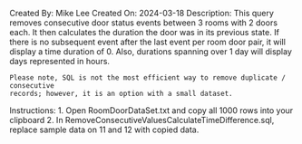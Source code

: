 Created By: Mike Lee
Created On: 2024-03-18
Description:
	This query removes consecutive door status events between 3 rooms with 2 doors each.
	It then calculates the duration the door was in its previous state. If there is no 
	subsequent event after the last event per room door pair, it will display a time 
	duration of 0. Also, durations spanning over 1 day will display days represented in 
	hours.

	Please note, SQL is not the most efficient way to remove duplicate / consecutive 
	records; however, it is an option with a small dataset.

Instructions:
	1. Open RoomDoorDataSet.txt and copy all 1000 rows into your clipboard
	2. In RemoveConsecutiveValuesCalculateTimeDifference.sql, replace sample
	   data on 11 and 12 with copied data.